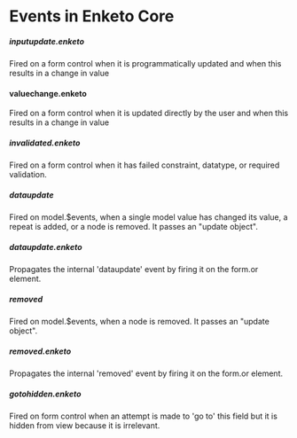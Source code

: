 Events in Enketo Core
=======================

##### inputupdate.enketo
Fired on a form control when it is programmatically updated and when this results in a change in value

#### valuechange.enketo
Fired on a form control when it is updated directly by the user and when this results in a change in value

##### invalidated.enketo
Fired on a form control when it has failed constraint, datatype, or required validation. 

##### dataupdate
Fired on model.$events, when a single model value has changed its value, a repeat is added, or a node is removed. It passes an "update object".

##### dataupdate.enketo
Propagates the internal 'dataupdate' event by firing it on the form.or element.

##### removed
Fired on model.$events, when a node is removed. It passes an "update object".

##### removed.enketo
Propagates the internal 'removed' event by firing it on the form.or element.

##### gotohidden.enketo
Fired on form control when an attempt is made to 'go to' this field but it is hidden from view because it is irrelevant.
